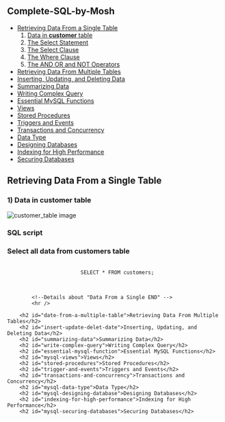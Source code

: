 <!DOCTYPE html>
<html>
<head>
    <script src="https://cdnjs.cloudflare.com/ajax/libs/highlight.js/9.15.8/highlight.min.js">
    </script>
    <!-- link for highlight.js -->
    <script>hljs.initHighlightingOnLoad();</script>
    <link rel="stylesheet"
    href="https://cdnjs.cloudflare.com/ajax/libs/highlight.js/9.15.8/styles/monokai.min.css" />
</head>
        
<body>        
        <h2>Complete-SQL-by-Mosh</h2>
        <ul>
        <li>
            <a href="#date-from-a-single-table">Retrieving Data From a Single Table</a>
            <ol>
                <li>
                    <a href="#data-in-customer">Data in <b>customer</b> table</a>
                </li>
                <li>
                    <a href="">The Select Statement</a>
                </li>
                <li>
                    <a href="#">The Select Clause</a>
                </li>
                <li>
                    <a href="#">The Where Clause</a>
                </li>              
                <li>
                    <a href="#">The AND OR and NOT Operators</a>
                </li>
            </ol>
        </li>
        <li>
            <a href="#date-from-a-multiple-table">Retrieving Data From Multiple Tables</a>
        </li>
        <li>
            <a href="#insert-update-delet-date">Inserting, Updating, and Deleting Data</a>
        </li>
        <li>
            <a href="#summarizing-data">Summarizing Data</a>
        </li>
        <li>
            <a href="#write-complex-query">Writing Complex Query</a>
        </li>
        <li>
            <a href="#essential-mysql-function">Essential MySQL Functions</a>
        </li>
        <li>
            <a href="#mysql-views">Views</a>
        </li>
        <li>
            <a href="#stored-procedures">Stored Procedures</a> 
        </li>
        <li>
            <a href="#trigger-and-events">Triggers and Events</a>
        </li>
        <li>
            <a href="#transactions-and-concurrency">Transactions and Concurrency</a>
        </li>
        <li>
            <a href="#mysql-data-type">Data Type</a>
        </li>
        <li>
            <a href="#mysql-designing-database">Designing Databases</a>
        </li>
        <li>
            <a href="#indexing-for-high-performance">Indexing for High Performance</a>
        </li>
        <li>
            <a href="#mysql-securing-databases">Securing Databases</a>
        </li>
        </ul>
        <!--Details about "Data From a Single Start" -->
            <h2 id="date-from-a-single-table">Retrieving Data From a Single Table</h2>
            <h3>1) Data in customer table</h3>
            <img src="images/customer_table.png" alt="customer_table image" title="All data in customer table"> 
            <h3 id="data-in-customer">SQL script</h3>    
            <h3>Select all data from customers table</h3>
                <pre>
                    <code>
                        SELECT * FROM customers;
                    </code>
                </pre>

            <!--Details about "Data From a Single END" -->
            <hr />
            
        <h2 id="date-from-a-multiple-table">Retrieving Data From Multiple Tables</h2>
        <h2 id="insert-update-delet-date">Inserting, Updating, and Deleting Data</h2>
        <h2 id="summarizing-data">Summarizing Data</h2>
        <h2 id="write-complex-query">Writing Complex Query</h2>
        <h2 id="essential-mysql-function">Essential MySQL Functions</h2>
        <h2 id="mysql-views">Views</h2>
        <h2 id="stored-procedures">Stored Procedures</h2>
        <h2 id="trigger-and-events">Triggers and Events</h2>
        <h2 id="transactions-and-concurrency">Transactions and Concurrency</h2>
        <h2 id="mysql-data-type">Data Type</h2>
        <h2 id="mysql-designing-database">Designing Databases</h2>
        <h2 id="indexing-for-high-performance">Indexing for High Performance</h2>
        <h2 id="mysql-securing-databases">Securing Databases</h2>
</body>
</html>
